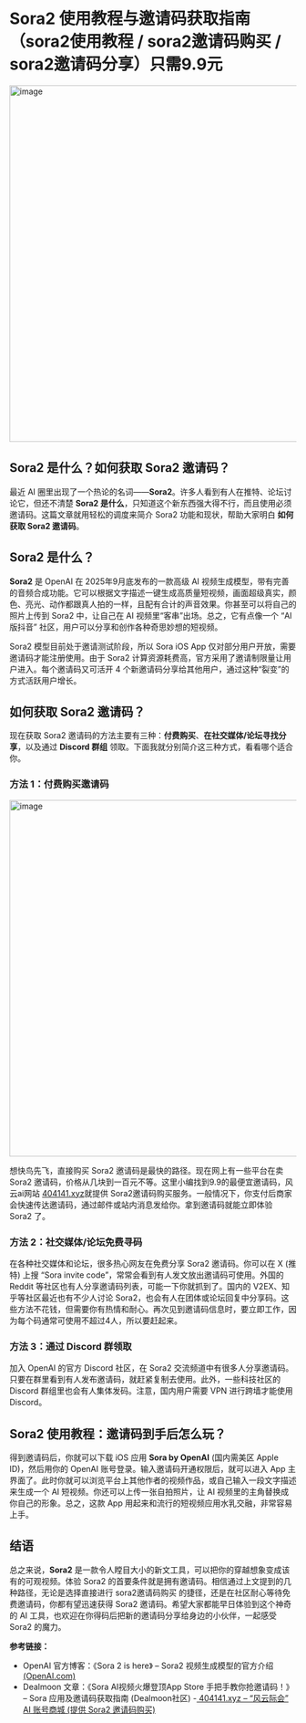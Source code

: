 # Sora2 使用教程与邀请码获取指南（sora2使用教程 / sora2邀请码购买 / sora2邀请码分享）只需9.9元
<img width="876" height="625" alt="image" src="https://github.com/user-attachments/assets/a97b083a-d388-4ad1-a385-b48f74de1fb5" />

## Sora2 是什么？如何获取 Sora2 邀请码？

最近 AI 圈里出现了一个热论的名词——**Sora2**。许多人看到有人在推特、论坛讨论它，但还不清楚 **Sora2 是什么**，只知道这个新东西强大得不行，而且使用必须邀请码。这篇文章就用轻松的调度来简介 Sora2 功能和现状，帮助大家明白 **如何获取 Sora2 邀请码**。

## Sora2 是什么？

**Sora2** 是 OpenAI 在 2025年9月底发布的一款高级 AI 视频生成模型，带有完善的音频合成功能。它可以根据文字描述一键生成高质量短视频，画面超级真实，颜色、亮光、动作都跟真人拍的一样，且配有合计的声音效果。你甚至可以将自己的照片上传到 Sora2 中，让自己在 AI 视频里“客串”出场。总之，它有点像一个 “AI版抖音” 社区，用户可以分享和创作各种奇思妙想的短视频。

Sora2 模型目前处于邀请测试阶段，所以 Sora iOS App 仅对部分用户开放，需要邀请码才能注册使用。由于 Sora2 计算资源耗费高，官方采用了邀请制限量让用户进入。每个邀请码又可活开 4 个新邀请码分享给其他用户，通过这种“裂变”的方式活跃用户增长。

## 如何获取 Sora2 邀请码？

现在获取 Sora2 邀请码的方法主要有三种：**付费购买**、**在社交媒体/论坛寻找分享**，以及通过 **Discord 群组** 领取。下面我就分别简介这三种方式，看看哪个适合你。

### 方法 1：付费购买邀请码
<img width="876" height="625" alt="image" src="https://github.com/user-attachments/assets/ae0b053d-9790-47eb-b501-526f0ad09890" />


想快鸟先飞，直接购买 Sora2 邀请码是最快的路径。现在网上有一些平台在卖 Sora2 邀请码，价格从几块到一百元不等。这里小编找到9.9的最便宜邀请码，风云ai网站 [404141.xyz](https://www.404141.xyz/)就提供 Sora2邀请码购买服务。一般情况下，你支付后商家会快速传达邀请码，通过邮件或站内消息发给你。拿到邀请码就能立即体验 Sora2 了。

### 方法 2：社交媒体/论坛免费寻码

在各种社交媒体和论坛，很多热心网友在免费分享 Sora2 邀请码。你可以在 X (推特) 上搜 “Sora invite code”，常常会看到有人发文放出邀请码可使用。外国的 Reddit 等社区也有人分享邀请码列表，可能一下你就抓到了。国内的 V2EX、知乎等社区最近也有不少人讨论 Sora2，也会有人在团体或论坛回复中分享码。这些方法不花钱，但需要你有热情和耐心。再次见到邀请码信息时，要立即工作，因为每个码通常可使用不超过4人，所以要赶起来。

### 方法 3：通过 Discord 群领取

加入 OpenAI 的官方 Discord 社区，在 Sora2 交流频道中有很多人分享邀请码。只要在群里看到有人发布邀请码，就赶紧复制去使用。此外，一些科技社区的 Discord 群组里也会有人集体发码。注意，国内用户需要 VPN 进行跨墙才能使用 Discord。

## Sora2 使用教程：邀请码到手后怎么玩？

得到邀请码后，你就可以下载 iOS 应用 **Sora by OpenAI** (国内需美区 Apple ID)，然后用你的 OpenAI 账号登录。输入邀请码开通权限后，就可以进入 App 主界面了。此时你就可以浏览平台上其他作者的视频作品，或自己输入一段文字描述来生成一个 AI 短视频。你还可以上传一张自拍照片，让 AI 视频里的主角替换成你自己的形象。总之，这款 App 用起来和流行的短视频应用水乳交融，非常容易上手。

## 结语

总之来说，**Sora2** 是一款令人瞠目大小的新文工具，可以把你的穿越想象变成该有的可观视频。体验 Sora2 的首要条件就是拥有邀请码。相信通过上文提到的几种路径，无论是选择直接进行 sora2邀请码购买 的捷径，还是在社区耐心等待免费邀请码，你都有望迅速获得 Sora2 邀请码。希望大家都能早日体验到这个神奇的 AI 工具，也欢迎在你得码后把新的邀请码分享给身边的小伙伴，一起感受 Sora2 的魔力。

**参考链接：**

- OpenAI 官方博客：《Sora 2 is here》 – Sora2 视频生成模型的官方介绍[ (OpenAI.com)](https://openai.com/index/sora-2/)
- Dealmoon 文章：《Sora AI视频火爆登顶App Store 手把手教你抢邀请码！》 – Sora 应用及邀请码获取指南 (Dealmoon社区)
-[ 404141.xyz – “风云际会” AI 账号商城 (提供 Sora2 邀请码购买)](https://www.404141.xyz/)
